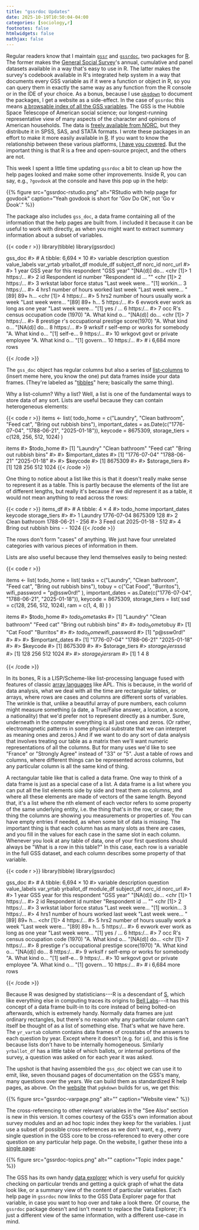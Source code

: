 ```yaml
---
title: "gssrdoc Updates"
date: 2025-10-19T10:50:04-04:00
categories: [sociology,r]
footnotes: false
htmlwidgets: false
mathjax: false
---
```


Regular readers know that I maintain [`gssr`](https://kjhealy.github.io/gssr/) and [`gssrdoc`](https://kjhealy.github.io/gssrdoc/), two packages for [R](https://www.r-project.org). The former makes the [General Social Survey](http://gss.norc.org/)'s annual, cumulative and panel datasets available in a way that's easy to use in R. The latter makes the survey's codebook available in R's integrated help system in a way that documents every GSS variable as if it were a function or object in R, so you can query them in exactly the same way as any function from the R console or in the IDE of your choice. As a bonus, because I use [`pkgdown`](https://pkgdown.r-lib.org) to document the packages, I get a website as a side-effect. In the case of `gssrdoc` this means [a browsable index of all the GSS variables](https://kjhealy.github.io/gssrdoc/reference/index.html). The GSS is the Hubble Space Telescope of American social science; our longest-running representative view of many aspects of the character and opinions of American households. The data is [freely available from NORC](https://gss.norc.org), but they distribute it in SPSS, SAS, and STATA formats. I wrote these packages in an effort to make it more easily available in [R](https://www.r-project.org). If you want to know the relationship between these various platforms, [I have you covered](https://kieranhealy.org/blog/archives/2019/02/07/statswars/). But the important thing is that R is a free and open-source project, and the others are not.

This week I spent a little time updating `gssrdoc` a bit to clean up how the help pages looked and make some other improvements. Inside R, you can say, e.g., `?govdook` at the console and have this pop up in the help:

{{% figure src="gssrdoc-rstudio.png" alt="RStudio with help page for govdook" caption="Yeah govdook is short for 'Gov Do OK', not 'Go v Dook'." %}}

The package also includes `gss_doc`, a data frame containing all of the information that the help pages are built from. I included it because it can be useful to work with directly, as when you might want to extract summary information about a subset of variables.

{{< code r >}}
library(tibble)
library(gssrdoc)

gss_doc
#> # A tibble: 6,694 × 10
#>    variable description                           question         value_labels var_yrtab yrballot_df module_df subject_df norc_id norc_url
#>    <chr>    <chr>                                 <chr>            <chr>        <list>    <list>      <list>    <list>       <int> <chr>   
#>  1 year     GSS year for this respondent          "GSS year"       "[NA(d)] do… <chr [1]> <tibble>    <tibble>  <tibble>         1 https:/…
#>  2 id       Respondent id number                  "Respondent id … ""           <chr [1]> <tibble>    <tibble>  <tibble>         2 https:/…
#>  3 wrkstat  labor force status                    "Last week were… "[1] workin… <tibble>  <tibble>    <tibble>  <tibble>         3 https:/…
#>  4 hrs1     number of hours worked last week      "Last week were… "[89] 89+ h… <chr [1]> <tibble>    <tibble>  <tibble>         4 https:/…
#>  5 hrs2     number of hours usually work a week   "Last week were… "[89] 89+ h… <tibble>  <tibble>    <tibble>  <tibble>         5 https:/…
#>  6 evwork   ever work as long as one year         "Last week were… "[1] yes / … <tibble>  <tibble>    <tibble>  <tibble>         6 https:/…
#>  7 occ      R's census occupation code (1970)     "A. What kind o… "[NA(d)] do… <chr [1]> <tibble>    <tibble>  <tibble>         7 https:/…
#>  8 prestige r's occupational prestige score(1970) "A. What kind o… "[NA(d)] do… <tibble>  <tibble>    <tibble>  <tibble>         8 https:/…
#>  9 wrkslf   r self-emp or works for somebody      "A. What kind o… "[1] self-e… <tibble>  <tibble>    <tibble>  <tibble>         9 https:/…
#> 10 wrkgovt  govt or private employee              "A. What kind o… "[1] govern… <tibble>  <tibble>    <tibble>  <tibble>        10 https:/…
#> # ℹ 6,684 more rows


{{< /code >}}

The `gss_doc` object has regular columns but also a series of [list-columns](https://tidyr.tidyverse.org/articles/nest.html) to (insert meme here, you know the one) put data frames inside your data frames. (They're labeled as "[tibbles](https://tibble.tidyverse.org)" here; basically the same thing). 

Why a list-column? Why a list? Well, a list is one of the fundamental ways to store data of any sort. Lists are useful because they can contain heterogeneous elements:


{{< code r >}}
items <- list(
  todo_home = c("Laundry", "Clean bathroom", "Feed cat", "Bring out rubbish bins"),
  important_dates = as.Date(c("1776-07-04", "1788-06-21", "2025-01-18")),
  keycode = 8675309,
  storage_tiers = c(128, 256, 512, 1024)
)

items
#> $todo_home
#> [1] "Laundry"                "Clean bathroom"         "Feed cat"               "Bring out rubbish bins"
#> 
#> $important_dates
#> [1] "1776-07-04" "1788-06-21" "2025-01-18"
#> 
#> $keycode
#> [1] 8675309
#> 
#> $storage_tiers
#> [1]  128  256  512 1024
{{< /code >}}

One thing to notice about a list like this is that it doesn't really make sense to represent it as a table. This is partly because the elements of the list are of different lengths, but really it's because if we _did_ represent it as a table, it would not mean anything to read across the rows:

{{< code r >}}
items_df
#> # A tibble: 4 × 4
#>   todo_home              important_dates keycode storage_tiers
#>   <chr>                  <date>            <int>         <int>
#> 1 Laundry                1776-07-04      8675309           128
#> 2 Clean bathroom         1788-06-21           -            256
#> 3 Feed cat               2025-01-18           -            512
#> 4 Bring out rubbish bins -                    -           1024
{{< /code >}}

The rows don't form "cases" of anything. We just have four unrelated categories with various pieces of information in them.

Lists are also useful because they lend themselves easily to being nested:

{{< code r >}}

items <- list(
  todo_home = list(
    tasks = c("Laundry", "Clean bathroom", "Feed cat", "Bring out rubbish bins"),
    tobuy = c("Cat Food", "Burritos"), 
    wifi_password = "p@ssw0rd!"
  ),
  important_dates = as.Date(c("1776-07-04", "1788-06-21", "2025-01-18")),
  keycode = 8675309,
  storage_tiers = list(
    ssd = c(128, 256, 512, 1024),
    ram = c(1, 4, 8)
  )
)

items
#> $todo_home
#> $todo_home$tasks
#> [1] "Laundry"                "Clean bathroom"         "Feed cat"               "Bring out rubbish bins"
#> 
#> $todo_home$tobuy
#> [1] "Cat Food" "Burritos"
#> 
#> $todo_home$wifi_password
#> [1] "p@ssw0rd!"
#> 
#> 
#> $important_dates
#> [1] "1776-07-04" "1788-06-21" "2025-01-18"
#> 
#> $keycode
#> [1] 8675309
#> 
#> $storage_tiers
#> $storage_tiers$ssd
#> [1]  128  256  512 1024
#> 
#> $storage_tiers$ram
#> [1] 1 4 8

{{< /code >}}

In its bones, R is a LISP/Scheme-like list-processing language fused with features of classic [array languages](https://en.wikipedia.org/wiki/Array_programming) like APL. This is because, in the world of data analysis, what we deal with all the time are rectangular tables, or arrays, where rows are cases and columns are different sorts of variables. The wrinkle is that, unlike a beautiful array of pure numbers, each column might measure something (a date, a True/False answer, a location, a score, a nationality) that we'd prefer not to represent directly as a number. Sure, underneath in the computer everything is all just ones and zeros. (Or rather, electromagnetic patterns in some physical substrate that we can interpret as meaning ones and zeros.) And if we want to do any sort of data analysis that involves treating our table as a matrix then we'll want numeric representations of all the columns. But for many uses we'd like to see "France" or "Strongly Agree" instead of "33" or "5". Just a table of rows and columns, where different things can be represented across columns, but any particular column is all the same kind of thing.

A rectangular table like that is called a data frame. One way to think of a data frame is just as a special case of a list. A data frame is a list where you can put all the list elements side by side and treat them as columns, and where all these elements are made of vectors of the same length. Beyond that, it's a list where the nth element of each vector refers to some property of the same underlying entity, i.e. the thing that's in the row, or case; the thing the columns are showing you measurements or properties of. You can have empty entries if needed, as when some bit of data is missing. The important thing is that each column has as many slots as there are cases, and you fill in the values for each case in the same slot in each column. Whenever you look at any table of data, one of your first questions should always be "What is a row in this table?" In this case, each row is a variable in the full GSS dataset, and each column describes some property of that variable. 

{{< code r >}}
library(tibble)
library(gssrdoc)

gss_doc
#> # A tibble: 6,694 × 10
#>    variable description                           question         value_labels var_yrtab yrballot_df module_df subject_df norc_id norc_url
#>    <chr>    <chr>                                 <chr>            <chr>        <list>    <list>      <list>    <list>       <int> <chr>   
#>  1 year     GSS year for this respondent          "GSS year"       "[NA(d)] do… <chr [1]> <tibble>    <tibble>  <tibble>         1 https:/…
#>  2 id       Respondent id number                  "Respondent id … ""           <chr [1]> <tibble>    <tibble>  <tibble>         2 https:/…
#>  3 wrkstat  labor force status                    "Last week were… "[1] workin… <tibble>  <tibble>    <tibble>  <tibble>         3 https:/…
#>  4 hrs1     number of hours worked last week      "Last week were… "[89] 89+ h… <chr [1]> <tibble>    <tibble>  <tibble>         4 https:/…
#>  5 hrs2     number of hours usually work a week   "Last week were… "[89] 89+ h… <tibble>  <tibble>    <tibble>  <tibble>         5 https:/…
#>  6 evwork   ever work as long as one year         "Last week were… "[1] yes / … <tibble>  <tibble>    <tibble>  <tibble>         6 https:/…
#>  7 occ      R's census occupation code (1970)     "A. What kind o… "[NA(d)] do… <chr [1]> <tibble>    <tibble>  <tibble>         7 https:/…
#>  8 prestige r's occupational prestige score(1970) "A. What kind o… "[NA(d)] do… <tibble>  <tibble>    <tibble>  <tibble>         8 https:/…
#>  9 wrkslf   r self-emp or works for somebody      "A. What kind o… "[1] self-e… <tibble>  <tibble>    <tibble>  <tibble>         9 https:/…
#> 10 wrkgovt  govt or private employee              "A. What kind o… "[1] govern… <tibble>  <tibble>    <tibble>  <tibble>        10 https:/…
#> # ℹ 6,684 more rows


{{< /code >}}


Because R was designed by statisticians---R is a descendant of [S](https://en.wikipedia.org/wiki/S_(programming_language)), which like everything else in computing traces its origins to [Bell Labs](https://en.wikipedia.org/wiki/S_(programming_language))---it has this concept of a data frame built-in to its core instead of being bolted-on afterwards, which is extremely handy. Normally data frames are just ordinary rectangles, but there's no reason why any particular column can't itself be thought of as a list of something else. That's what we have here. The `yr_vartab` column contains data frames of crosstabs of the answers to each question by year. Except where it doesn't (e.g. for `id`), and this is fine because lists don't have to be internally homogeneous. Similarly `yrballot_df` has a little table of which ballots, or internal portions of the survey, a question was asked on for each year it was asked.

The upshot is that having assembled the `gss_doc` object we can use it to emit, like, seven thousand pages of documentation on the GSS's many, many questions over the years. We can build them as standardized R help pages, as above. On the [website](https://kjhealy.github.io/gssrdoc/index.html) that `pgkdown` builds for us, we get this:

{{% figure src="gssrdoc-varpage.png" alt="" caption="Website view." %}}

The cross-referencing to other relevant variables in the "See Also" section is new in this version. It comes courtesy of the GSS's own information about survey modules and an ad hoc topic index they keep for the variables. I just use a subset of possible cross-references as we don't want, e.g., every single question in the GSS core to be cross-referenced to every other core question on any particular help page. On the website, I gather these into a [single page](https://kjhealy.github.io/gssrdoc/articles/topics.html):

{{% figure src="gssrdoc-topics.png" alt="" caption="Topic index page." %}}

The GSS has its own handy [data explorer](https://gssdataexplorer.norc.org) which is very useful for quickly checking on particular trends and getting a quick graph of what the data look like, or a summary view of the content of particular variables. Each help page in `gssrdoc` now links to the GSS Data Explorer page for that variable, in case you want to hop over and take a look there. Of course, the `gssrdoc` package doesn't and isn't meant to replace the Data Explorer; it's just a different view of the same information, with a different use-case in mind. 





